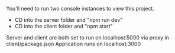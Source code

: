 You'll need to run two console instances to view this project.


- CD into the server folder and "npm run dev"
- CD into the client folder and "npm start"

Server and client are both set to run on localhost:5000 via proxy in client/package.json
Application runs on localhost:3000